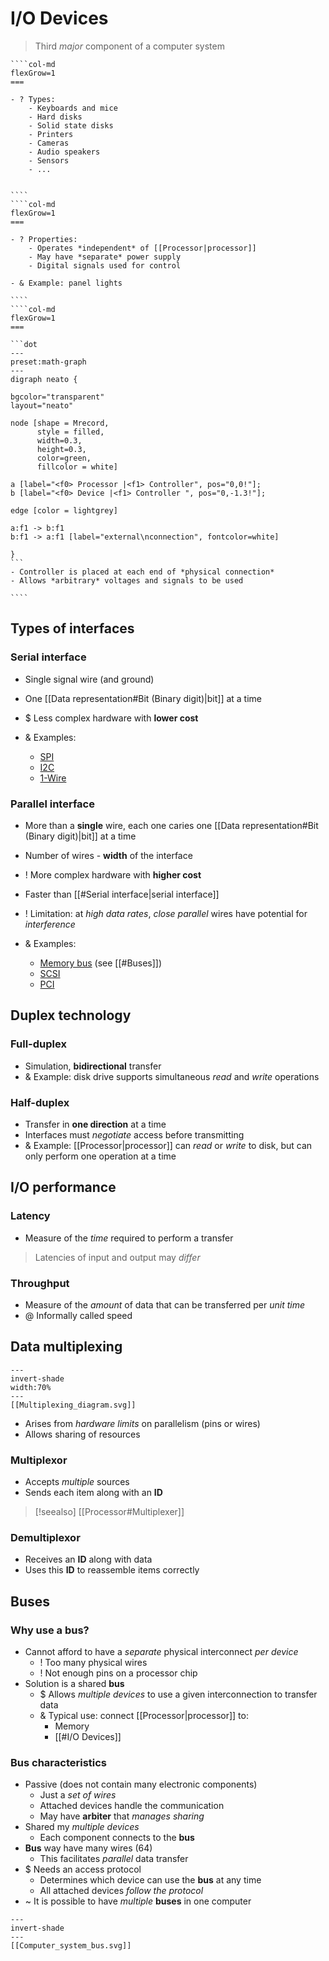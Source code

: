 # I/O Devices

> Third *major* component of a computer system

`````col
````col-md
flexGrow=1
===

- ? Types:
	- Keyboards and mice
	- Hard disks
	- Solid state disks
	- Printers
	- Cameras
	- Audio speakers
	- Sensors
	- ...


````
````col-md
flexGrow=1
===

- ? Properties:
	- Operates *independent* of [[Processor|processor]]
	- May have *separate* power supply
	- Digital signals used for control

- & Example: panel lights

````
````col-md
flexGrow=1
===

```dot 
---
preset:math-graph
---
digraph neato { 

bgcolor="transparent" 
layout="neato"

node [shape = Mrecord, 
      style = filled, 
      width=0.3, 
      height=0.3, 
      color=green, 
      fillcolor = white] 

a [label="<f0> Processor |<f1> Controller", pos="0,0!"];
b [label="<f0> Device |<f1> Controller ", pos="0,-1.3!"];

edge [color = lightgrey] 
 
a:f1 -> b:f1 
b:f1 -> a:f1 [label="external\nconnection", fontcolor=white]

} 
```
- Controller is placed at each end of *physical connection*
- Allows *arbitrary* voltages and signals to be used

````
`````

## Types of interfaces

### Serial interface

- Single signal wire (and ground)
- One [[Data representation#Bit (Binary digit)|bit]] at a time
- $ Less complex hardware with **lower cost**

- & Examples:
	- [SPI](https://en.wikipedia.org/wiki/Serial_Peripheral_Interface)
	- [I2C](https://en.wikipedia.org/wiki/I%C2%B2C)
	- [1-Wire](https://en.wikipedia.org/wiki/PCI_Express)

### Parallel interface

- More than a **single** wire, each one caries one [[Data representation#Bit (Binary digit)|bit]] at a time
- Number of wires - **width** of the interface
- ! More complex hardware with **higher cost**
- Faster than [[#Serial interface|serial interface]]
- ! Limitation: at *high data rates*, *close parallel* wires have potential for *interference*

- & Examples:
	- [Memory bus](https://en.wikipedia.org/wiki/Bus_(computing)#Memory_bus) (see [[#Buses]])
	- [SCSI](https://en.wikipedia.org/wiki/Parallel_SCSI)
	- [PCI](https://en.wikipedia.org/wiki/Peripheral_Component_Interconnect)

## Duplex technology

### Full-duplex

- Simulation, **bidirectional** transfer
- & Example: disk drive supports simultaneous *read* and *write* operations

### Half-duplex

- Transfer in **one direction** at a time
- Interfaces must *negotiate* access before transmitting
- & Example: [[Processor|processor]] can *read* or *write* to disk, but can only perform one operation at a time

## I/O performance

### Latency

- Measure of the *time* required to perform a transfer

> Latencies of input and output may *differ* 

### Throughput

- Measure of the *amount* of data that can be transferred per *unit time*
- @ Informally called speed

## Data multiplexing

```dynamic-svg
---
invert-shade
width:70%
---
[[Multiplexing_diagram.svg]]
```

- Arises from *hardware limits* on parallelism (pins or wires)
- Allows sharing of resources

### Multiplexor

- Accepts *multiple* sources
- Sends each item along with an **ID**

> [!seealso] 
> [[Processor#Multiplexer]]

### Demultiplexor

- Receives an **ID** along with data
- Uses this **ID** to reassemble items correctly

## Buses

### Why use a bus?

- Cannot afford to have a *separate* physical interconnect *per device*
	- ! Too many physical wires
	- ! Not enough pins on a processor chip
- Solution is a shared **bus**
	- $ Allows *multiple devices* to use a given interconnection to transfer data
	- & Typical use: connect [[Processor|processor]] to:
		- Memory
		- [[#I/O Devices]]

### Bus characteristics

- Passive (does not contain many electronic components)
	- Just a *set of wires*
	- Attached devices handle the communication
	- May have **arbiter** that *manages sharing*
- Shared my *multiple devices*
	- Each component connects to the **bus**
- **Bus** way have many wires (64)
	- This facilitates *parallel* data transfer
- $ Needs an access protocol
	- Determines which device can use the **bus** at any time
	- All attached devices *follow the protocol*
- ~ It is possible to have *multiple* **buses** in one computer

```dynamic-svg
---
invert-shade
---
[[Computer_system_bus.svg]]
```
